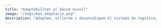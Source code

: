```yaml
---
title: "Adaptabilitat al màxim nivell"
image: "/imgs/max_adaptacio.png"
description: "Adaptem, millorem i desenvolupem el sistema de registre, la verificació i els mòduls de participació en funció de les necessitats de cada tipus d’organització."
---
```


